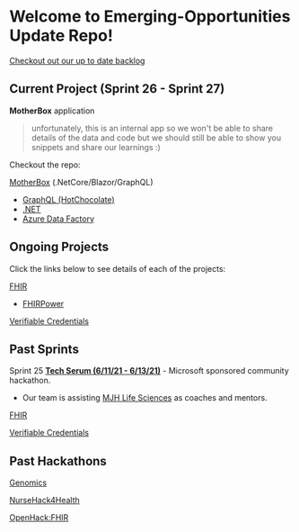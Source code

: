 # Welcome to Emerging-Opportunities Update Repo!

[Checkout out our up to date backlog](https://dev.azure.com/HLSHack/CSU%20Backlog/_backlogs/backlog/CSU%20Backlog%20Team/Epics)

## Current Project (Sprint 26 - Sprint 27)

**MotherBox** application

> unfortunately, this is an internal app so we won't be able to share details of the data and code but we should still be able to show you snippets and share our learnings :)

Checkout the repo:

[MotherBox](./MotherBox) (.NetCore/Blazor/GraphQL)

- [GraphQL (HotChocolate)](./MotherBox/GraphQL)
- [.NET](./MotherBox/.NET)
- [Azure Data Factory](./MotherBox/ADF)

## Ongoing Projects

Click the links below to see details of each of the projects:

[FHIR](./FHIR)
- [FHIRPower](./FHIR/FHIRPower)

[Verifiable Credentials](./Verifiable-Credentials)


## Past Sprints 

Sprint 25
[**Tech Serum (6/11/21 - 6/13/21)**](https://www.thewhyse.com/events/techserum-healthcare-er-visit/) - Microsoft sponsored community hackathon. 
- Our team is assisting [MJH Life Sciences](https://www.mjhlifesciences.com/) as coaches and mentors.

[FHIR](./FHIR)

[Verifiable Credentials](./Verifiable-Credentials)

## Past Hackathons

[Genomics](./Genomics)

[NurseHack4Health](./NurseHack4Health)

[OpenHack:FHIR](./FHIR/Hackathon)
